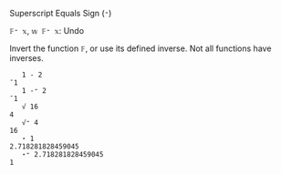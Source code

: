 Superscript Equals Sign (`⁼`)

`𝔽⁼ 𝕩`, `𝕨 𝔽⁼ 𝕩`: Undo

Invert the function `𝔽`, or use its defined inverse. Not all functions have inverses.

```
   1 - 2
¯1
   1 -⁼ 2
¯1
   √ 16
4
   √⁼ 4
16
   ⋆ 1
2.718281828459045
   ⋆⁼ 2.718281828459045
1
```